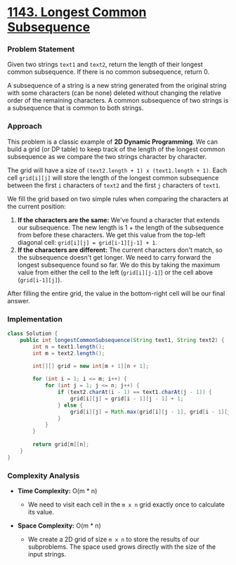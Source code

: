 # <a href="https://leetcode.com/problems/longest-common-subsequence/" target="_blank">1143. Longest Common Subsequence</a>

### Problem Statement
Given two strings `text1` and `text2`, return the length of their longest common subsequence. If there is no common subsequence, return 0.

A subsequence of a string is a new string generated from the original string with some characters (can be none) deleted without changing the relative order of the remaining characters. A common subsequence of two strings is a subsequence that is common to both strings.

### Approach
This problem is a classic example of **2D Dynamic Programming**. We can build a grid (or DP table) to keep track of the length of the longest common subsequence as we compare the two strings character by character.

The grid will have a size of `(text2.length + 1) x (text1.length + 1)`. Each cell `grid[i][j]` will store the length of the longest common subsequence between the first `i` characters of `text2` and the first `j` characters of `text1`.

We fill the grid based on two simple rules when comparing the characters at the current position:
1.  **If the characters are the same:** We've found a character that extends our subsequence. The new length is 1 + the length of the subsequence from before these characters. We get this value from the top-left diagonal cell: `grid[i][j] = grid[i-1][j-1] + 1`.
2.  **If the characters are different:** The current characters don't match, so the subsequence doesn't get longer. We need to carry forward the longest subsequence found so far. We do this by taking the maximum value from either the cell to the left (`grid[i][j-1]`) or the cell above (`grid[i-1][j]`).

After filling the entire grid, the value in the bottom-right cell will be our final answer.

### Implementation
```java
class Solution {
    public int longestCommonSubsequence(String text1, String text2) {
        int n = text1.length();
        int m = text2.length();

        int[][] grid = new int[m + 1][n + 1];
        
        for (int i = 1; i <= m; i++) {
            for (int j = 1; j <= n; j++) {
                if (text2.charAt(i - 1) == text1.charAt(j - 1)) {
                    grid[i][j] = grid[i - 1][j - 1] + 1;
                } else {
                    grid[i][j] = Math.max(grid[i][j - 1], grid[i - 1][j]);
                }
            }
        }
        
        return grid[m][n];
    }
}
``` 

### Complexity Analysis
- **Time Complexity:** O(m * n)
  - We need to visit each cell in the `m x n` grid exactly once to calculate its value.

- **Space Complexity:** O(m * n)
  - We create a 2D grid of size `m x n` to store the results of our subproblems. The space used grows directly with the size of the input strings.
